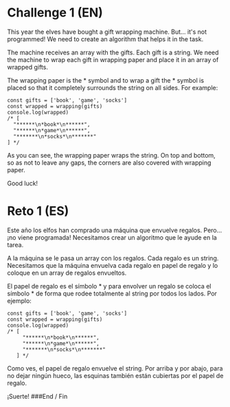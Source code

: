 # Challenge 1 (EN)
This year the elves have bought a gift wrapping machine. But... it's not programmed! We need to create an algorithm that helps it in the task.

The machine receives an array with the gifts. Each gift is a string. We need the machine to wrap each gift in wrapping paper and place it in an array of wrapped gifts.

The wrapping paper is the * symbol and to wrap a gift the * symbol is placed so that it completely surrounds the string on all sides. For example:

    const gifts = ['book', 'game', 'socks']
    const wrapped = wrapping(gifts)
    console.log(wrapped)
    /* [
      "******\n*book*\n******",
      "******\n*game*\n******",
      "*******\n*socks*\n*******"
    ] */
As you can see, the wrapping paper wraps the string. On top and bottom, so as not to leave any gaps, the corners are also covered with wrapping paper.

Good luck!

# Reto 1 (ES)
Este año los elfos han comprado una máquina que envuelve regalos. Pero... ¡no viene programada! Necesitamos crear un algoritmo que le ayude en la tarea.

A la máquina se le pasa un array con los regalos. Cada regalo es un string. Necesitamos que la máquina envuelva cada regalo en papel de regalo y lo coloque en un array de regalos envueltos.

El papel de regalo es el símbolo * y para envolver un regalo se coloca el símbolo * de forma que rodee totalmente al string por todos los lados. Por ejemplo:

    const gifts = ['book', 'game', 'socks']
    const wrapped = wrapping(gifts)
    console.log(wrapped)
    /* [
         "******\n*book*\n******",
         "******\n*game*\n******",
         "*******\n*socks*\n*******"
       ] */
Como ves, el papel de regalo envuelve el string. Por arriba y por abajo, para no dejar ningún hueco, las esquinas también están cubiertas por el papel de regalo.

¡Suerte!
###End / Fin